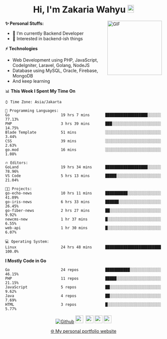<h1 align="center">Hi, I'm Zakaria Wahyu <img src="https://github.com/TheDudeThatCode/TheDudeThatCode/blob/master/Assets/Hi.gif" width="20px" height="25px"></h1>

<img align="right" alt="GIF" height="175px" src="https://www.nayakapratama.co.id/wp-content/uploads/2019/07/Website-Maintenance.gif" />

**✨ Personal Stuffs:**
- 🔭 I’m currently Backend Developer
- 🌱 Interested in backend-ish things

**⚡ Technologies**
- Web Development using PHP, JavaScript, CodeIgniter, Laravel, Golang, NodeJS
- Database using MySQL, Oracle, Firebase, MongoDB
- And keep learning

<!--START_SECTION:waka-->
📊 **This Week I Spent My Time On** 

```text
⌚︎ Time Zone: Asia/Jakarta

💬 Programming Languages: 
Go                       19 hrs 7 mins       ███████████████████░░░░░░   77.13% 
PHP                      3 hrs 39 mins       ███░░░░░░░░░░░░░░░░░░░░░░   14.75% 
Blade Template           51 mins             ░░░░░░░░░░░░░░░░░░░░░░░░░   3.44% 
CSS                      39 mins             ░░░░░░░░░░░░░░░░░░░░░░░░░   2.63% 
go.mod                   16 mins             ░░░░░░░░░░░░░░░░░░░░░░░░░   1.08%

🔥 Editors: 
GoLand                   19 hrs 34 mins      ███████████████████░░░░░░   78.96% 
VS Code                  5 hrs 13 mins       █████░░░░░░░░░░░░░░░░░░░░   21.04%

🐱‍💻 Projects: 
go-echo-news             10 hrs 11 mins      ██████████░░░░░░░░░░░░░░░   41.09% 
go-iris-news             6 hrs 33 mins       ██████░░░░░░░░░░░░░░░░░░░   26.45% 
go-fiber-news            2 hrs 27 mins       ██░░░░░░░░░░░░░░░░░░░░░░░   9.92% 
newcms-new               1 hr 37 mins        █░░░░░░░░░░░░░░░░░░░░░░░░   6.55% 
web-api                  1 hr 30 mins        █░░░░░░░░░░░░░░░░░░░░░░░░   6.07%

💻 Operating System: 
Linux                    24 hrs 48 mins      █████████████████████████   100.0%

```

**I Mostly Code in Go** 

```text
Go                       24 repos            ███████████░░░░░░░░░░░░░░   46.15% 
PHP                      11 repos            █████░░░░░░░░░░░░░░░░░░░░   21.15% 
JavaScript               5 repos             ██░░░░░░░░░░░░░░░░░░░░░░░   9.62% 
Java                     4 repos             ██░░░░░░░░░░░░░░░░░░░░░░░   7.69% 
HTML                     3 repos             █░░░░░░░░░░░░░░░░░░░░░░░░   5.77%

```



<!--END_SECTION:waka-->

<p align="center">
<a href="https://github.com/zakariawahyu" target="_blank"><img alt="Github" src="https://img.shields.io/badge/GitHub-%2312100E.svg?&style=for-the-badge&logo=Github&logoColor=white" /></a>
<a href="https://www.twitter.com/_zakariawahyu"><img src="https://img.shields.io/badge/twitter-%231DA1F2.svg?&style=for-the-badge&logo=twitter&logoColor=white" height=25></a> 
<a href="https://www.linkedin.com/in/zakariawahyu"><img src="https://img.shields.io/badge/linkedin-%230077B5.svg?&style=for-the-badge&logo=linkedin&logoColor=white" height=25></a> 
<a href="https://www.instagram.com/_zakariawahyu"><img src="https://img.shields.io/badge/instagram-%23E4405F.svg?&style=for-the-badge&logo=instagram&logoColor=white" height=25></a>
<a href="https://medium.com/@zakariawahyu"><img src="https://img.shields.io/badge/Medium-12100E?style=for-the-badge&logo=medium&logoColor=white" height=25></a>
</p>
<p align="center"><a href="https://www.zakariawahyu.com" target="_blank">🌐 My personal portfolio website</a></p>
